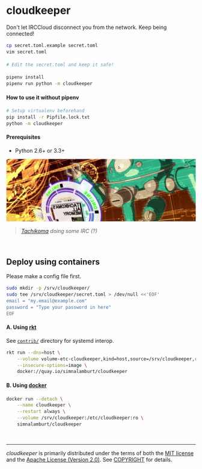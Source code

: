 cloudkeeper
===============
Don't let IRCCloud disconnect you from the network. Keep being connected!

```bash
cp secret.toml.example secret.toml
vim secret.toml

# Edit the secret.toml and keep it safe!

pipenv install
pipenv run python -m cloudkeeper
```

#### How to use it without pipenv
```bash
# Setup virtualenv beforehand
pip install -r Pipfile.lock.txt
python -m cloudkeeper
```

#### Prerequisites
- Python 2.6+ or 3.3+

![Tachikoma doing some IRC]

> *[Tachikoma] doing some IRC (?)*

<br>

Deploy using containers
--------
Please make a config file first.
```bash
sudo mkdir -p /srv/cloudkeeper/
sudo tee /srv/cloudkeeper/secret.toml > /dev/null <<'EOF'
email = "my.email@example.com"
password = "Type your password in here"
EOF
```

#### A. Using [rkt]
See [`contrib/`](contrib/) directory for systemd interop.
```bash
rkt run --dns=host \
    --volume volume-etc-cloudkeeper,kind=host,source=/srv/cloudkeeper,readOnly=true \
    --insecure-options=image \
    docker://quay.io/simnalamburt/cloudkeeper
```

#### B. Using [docker]
```bash
docker run --detach \
    --name cloudkeeper \
    --restart always \
    --volume /srv/cloudkeeper:/etc/cloudkeeper:ro \
    simnalamburt/cloudkeeper
```

<br>

--------
*cloudkeeper* is primarily distributed under the terms of both the [MIT
license] and the [Apache License (Version 2.0)]. See [COPYRIGHT] for details.

[Tachikoma doing some IRC]: tachikoma.jpg
[Tachikoma]: https://en.wikipedia.org/wiki/Tachikoma
[rkt]: https://coreos.com/rkt
[docker]: https://docker.com/
[MIT license]: LICENSE-MIT
[Apache License (Version 2.0)]: LICENSE-APACHE
[COPYRIGHT]: COPYRIGHT
